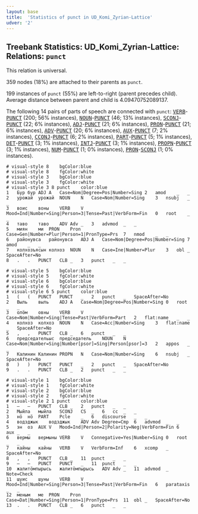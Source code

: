 ```yaml
---
layout: base
title:  'Statistics of punct in UD_Komi_Zyrian-Lattice'
udver: '2'
---
```


## Treebank Statistics: UD_Komi_Zyrian-Lattice: Relations: `punct`

This relation is universal.

359 nodes (18%) are attached to their parents as `punct`.

199 instances of `punct` (55%) are left-to-right (parent precedes child).
Average distance between parent and child is 4.09470752089137.

The following 14 pairs of parts of speech are connected with `punct`: <tt><a href="kpv_lattice-pos-VERB.html">VERB</a></tt>-<tt><a href="kpv_lattice-pos-PUNCT.html">PUNCT</a></tt> (200; 56% instances), <tt><a href="kpv_lattice-pos-NOUN.html">NOUN</a></tt>-<tt><a href="kpv_lattice-pos-PUNCT.html">PUNCT</a></tt> (46; 13% instances), <tt><a href="kpv_lattice-pos-SCONJ.html">SCONJ</a></tt>-<tt><a href="kpv_lattice-pos-PUNCT.html">PUNCT</a></tt> (22; 6% instances), <tt><a href="kpv_lattice-pos-ADJ.html">ADJ</a></tt>-<tt><a href="kpv_lattice-pos-PUNCT.html">PUNCT</a></tt> (21; 6% instances), <tt><a href="kpv_lattice-pos-PRON.html">PRON</a></tt>-<tt><a href="kpv_lattice-pos-PUNCT.html">PUNCT</a></tt> (21; 6% instances), <tt><a href="kpv_lattice-pos-ADV.html">ADV</a></tt>-<tt><a href="kpv_lattice-pos-PUNCT.html">PUNCT</a></tt> (20; 6% instances), <tt><a href="kpv_lattice-pos-AUX.html">AUX</a></tt>-<tt><a href="kpv_lattice-pos-PUNCT.html">PUNCT</a></tt> (7; 2% instances), <tt><a href="kpv_lattice-pos-CCONJ.html">CCONJ</a></tt>-<tt><a href="kpv_lattice-pos-PUNCT.html">PUNCT</a></tt> (6; 2% instances), <tt><a href="kpv_lattice-pos-PART.html">PART</a></tt>-<tt><a href="kpv_lattice-pos-PUNCT.html">PUNCT</a></tt> (5; 1% instances), <tt><a href="kpv_lattice-pos-DET.html">DET</a></tt>-<tt><a href="kpv_lattice-pos-PUNCT.html">PUNCT</a></tt> (3; 1% instances), <tt><a href="kpv_lattice-pos-INTJ.html">INTJ</a></tt>-<tt><a href="kpv_lattice-pos-PUNCT.html">PUNCT</a></tt> (3; 1% instances), <tt><a href="kpv_lattice-pos-PROPN.html">PROPN</a></tt>-<tt><a href="kpv_lattice-pos-PUNCT.html">PUNCT</a></tt> (3; 1% instances), <tt><a href="kpv_lattice-pos-NUM.html">NUM</a></tt>-<tt><a href="kpv_lattice-pos-PUNCT.html">PUNCT</a></tt> (1; 0% instances), <tt><a href="kpv_lattice-pos-PRON.html">PRON</a></tt>-<tt><a href="kpv_lattice-pos-SCONJ.html">SCONJ</a></tt> (1; 0% instances).


~~~ conllu
# visual-style 8	bgColor:blue
# visual-style 8	fgColor:white
# visual-style 3	bgColor:blue
# visual-style 3	fgColor:white
# visual-style 3 8 punct	color:blue
1	Бур	бур	ADJ	A	Case=Nom|Degree=Pos|Number=Sing	2	amod	_	_
2	урожай	урожай	NOUN	N	Case=Nom|Number=Sing	3	nsubj	_	_
3	воис	воны	VERB	V	Mood=Ind|Number=Sing|Person=3|Tense=Past|VerbForm=Fin	0	root	_	_
4	таво	таво	ADV	Adv	_	3	advmod	_	_
5	миян	ми	PRON	Pron	Case=Gen|Number=Plur|Person=1|PronType=Prs	7	nmod	_	_
6	районувса	районувса	ADJ	A	Case=Nom|Degree=Pos|Number=Sing	7	amod	_	_
7	колхозъясын	колхоз	NOUN	N	Case=Ine|Number=Plur	3	obl	_	SpaceAfter=No
8	.	.	PUNCT	CLB	_	3	punct	_	_

~~~


~~~ conllu
# visual-style 5	bgColor:blue
# visual-style 5	fgColor:white
# visual-style 6	bgColor:blue
# visual-style 6	fgColor:white
# visual-style 6 5 punct	color:blue
1	(	(	PUNCT	PUNCT	_	2	punct	_	SpaceAfter=No
2	Выль	выль	ADJ	A	Case=Nom|Degree=Pos|Number=Sing	0	root	_	_
3	олӧм	овны	VERB	V	Case=Nom|Number=Sing|Tense=Past|VerbForm=Part	2	flat:name	_	_
4	колхоз	колхоз	NOUN	N	Case=Acc|Number=Sing	3	flat:name	_	SpaceAfter=No
5	,	,	PUNCT	CLB	_	6	punct	_	_
6	председательыс	председатель	NOUN	N	Case=Nom|Number=Sing|Number[psor]=Sing|Person[psor]=3	2	appos	_	_
7	Калинин	Калинин	PROPN	N	Case=Nom|Number=Sing	6	nsubj	_	SpaceAfter=No
8	)	)	PUNCT	PUNCT	_	2	punct	_	SpaceAfter=No
9	.	.	PUNCT	CLB	_	2	punct	_	_

~~~


~~~ conllu
# visual-style 1	bgColor:blue
# visual-style 1	fgColor:white
# visual-style 2	bgColor:blue
# visual-style 2	fgColor:white
# visual-style 2 1 punct	color:blue
1	—	—	PUNCT	CLB	_	2	punct	_	_
2	Мыйла	мыйла	SCONJ	CS	_	6	cc	_	_
3	нӧ	нӧ	PART	Pcle	_	6	discourse	_	_
4	водзджык	водзджык	ADV	Adv	Degree=Cmp	6	advmod	_	_
5	эн	оз	AUX	V	Mood=Ind|Person=2|Polarity=Neg|VerbForm=Fin	6	aux	_	_
6	вермы	вермыны	VERB	V	Connegative=Yes|Number=Sing	0	root	_	_
7	кайны	кайны	VERB	V	VerbForm=Inf	6	xcomp	_	SpaceAfter=No
8	,	,	PUNCT	CLB	_	11	punct	_	_
9	—	—	PUNCT	PUNCT	_	11	punct	_	_
10	жалитӧмпырысь	жалитӧмпырысь	ADV	Adv	_	11	advmod	_	Note=Check
11	шуис	шуны	VERB	V	Mood=Ind|Number=Sing|Person=3|Tense=Past|VerbForm=Fin	6	parataxis	_	_
12	меным	ме	PRON	Pron	Case=Dat|Number=Sing|Person=1|PronType=Prs	11	obl	_	SpaceAfter=No
13	.	.	PUNCT	CLB	_	6	punct	_	_

~~~


